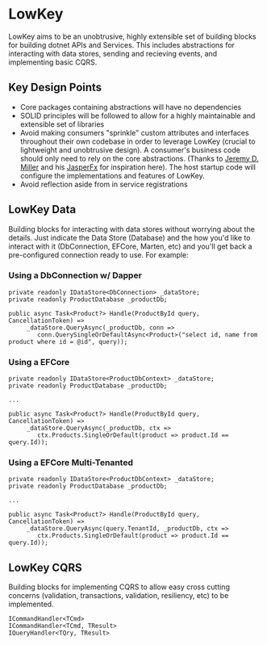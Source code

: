 # LowKey
LowKey aims to be an unobtrusive, highly extensible set of building blocks for building dotnet APIs and Services. This includes abstractions for interacting with data stores, sending and recieving events, and implementing basic CQRS.

## Key Design Points
* Core packages containing abstractions will have no dependencies
* SOLID principles will be followed to allow for a highly maintainable and extensible set of libraries
* Avoid making consumers "sprinkle" custom attributes and interfaces throughout their own codebase in order to leverage LowKey (crucial to lightweight and unobtrusive design). A consumer's business code should only need to rely on the core abstractions. (Thanks to [Jeremy D. Miller](https://jeremydmiller.com/) and his [JasperFx](https://jasperfx.github.io) for inspiration here). The host startup code will configure the implementations and features of LowKey.
* Avoid reflection aside from in service registrations

## LowKey Data
Building blocks for interacting with data stores without worrying about the details. Just indicate the Data Store (Database) and the how you'd like to interact with it (DbConnection, EFCore, Marten, etc) and you'll get back a pre-configured connection ready to use. For example:

### Using a DbConnection w/ Dapper

```
private readonly IDataStore<DbConnection> _dataStore;
private readonly ProductDatabase _productDb;

public async Task<Product?> Handle(ProductById query, CancellationToken) =>
     _dataStore.QueryAsync(_productDb, conn =>        
        conn.QuerySingleOrDefaultAsync<Product>("select id, name from product where id = @id", query));
```

### Using a EFCore

```
private readonly IDataStore<ProductDbContext> _dataStore;
private readonly ProductDatabase _productDb;

...

public async Task<Product?> Handle(ProductById query, CancellationToken) =>
     _dataStore.QueryAsync(_productDb, ctx =>        
        ctx.Products.SingleOrDefault(product => product.Id == query.Id));
```

### Using a EFCore Multi-Tenanted

```
private readonly IDataStore<ProductDbContext> _dataStore;
private readonly ProductDatabase _productDb; 

...

public async Task<Product?> Handle(ProductById query, CancellationToken) =>
     _dataStore.QueryAsync(query.TenantId, _productDb, ctx =>        
        ctx.Products.SingleOrDefault(product => product.Id == query.Id));
```

## LowKey CQRS
Building blocks for implementing CQRS to allow easy cross cutting concerns (validation, transactions, validation, resiliency, etc) to be implemented.

```
ICommandHandler<TCmd>
ICommandHandler<TCmd, TResult>
IQueryHandler<TQry, TResult>
```

